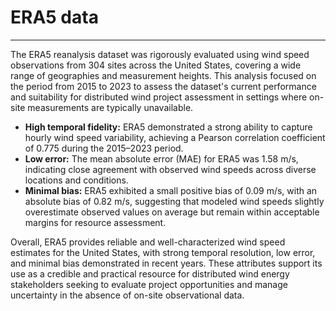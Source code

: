 # ERA5 data

---

The ERA5 reanalysis dataset was rigorously evaluated using wind speed observations from 304 sites across the United States, covering a wide range of geographies and measurement heights. This analysis focused on the period from 2015 to 2023 to assess the dataset's current performance and suitability for distributed wind project assessment in settings where on-site measurements are typically unavailable.

- **High temporal fidelity:** ERA5 demonstrated a strong ability to capture hourly wind speed variability, achieving a Pearson correlation coefficient of 0.775 during the 2015–2023 period.
- **Low error:** The mean absolute error (MAE) for ERA5 was 1.58 m/s, indicating close agreement with observed wind speeds across diverse locations and conditions.
- **Minimal bias:** ERA5 exhibited a small positive bias of 0.09 m/s, with an absolute bias of 0.82 m/s, suggesting that modeled wind speeds slightly overestimate observed values on average but remain within acceptable margins for resource assessment.

Overall, ERA5 provides reliable and well-characterized wind speed estimates for the United States, with strong temporal resolution, low error, and minimal bias demonstrated in recent years. These attributes support its use as a credible and practical resource for distributed wind energy stakeholders seeking to evaluate project opportunities and manage uncertainty in the absence of on-site observational data.

